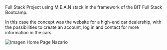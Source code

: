 Full Stack Project using M.E.A.N stack in the framework of the BIT Full Stack Bootcamp.

In this case the concept was the website for a high-end car dealership, with the possibilities to create an account, log in and contact for more information in the cars.

![Imagen Home Page Nazario](https://alejogonzadev.github.io/AlejoGonzaDev-Sitio-Web/assets/Nazario.png)
